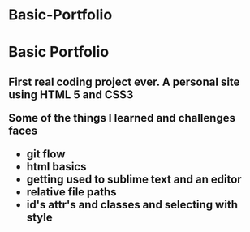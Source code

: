 # Basic-Portfolio

<h1> Basic Portfolio <h2>

<p> First real coding project ever. A personal site using HTML 5 and CSS3 </p>

<p>
  Some of the things I learned and challenges faces
  <ul>
    <li> git flow </li>
    <li> html basics </li>
    <li> getting used to sublime text and an editor </li>
    <li> relative file paths </li>
    <li> id's attr's and classes and selecting with style </li>
  </ul>
</p>